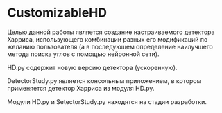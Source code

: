 # CustomizableHD

Целью данной работы является создание настраиваемого детектора Харриса, 
использующего комбинации разных его модификаций по желанию пользователя 
(а в последующем определение наилучшего метода поиска углов с помощью нейронной сети).

HD.py содержит новую версию детектора (ускоренную).

DetectorStudy.py является консольным приложением, в котором применяется детектор Харриса из модуля HD.py.

Модули HD.py и SetectorStudy.py находятся на стадии разработки.
